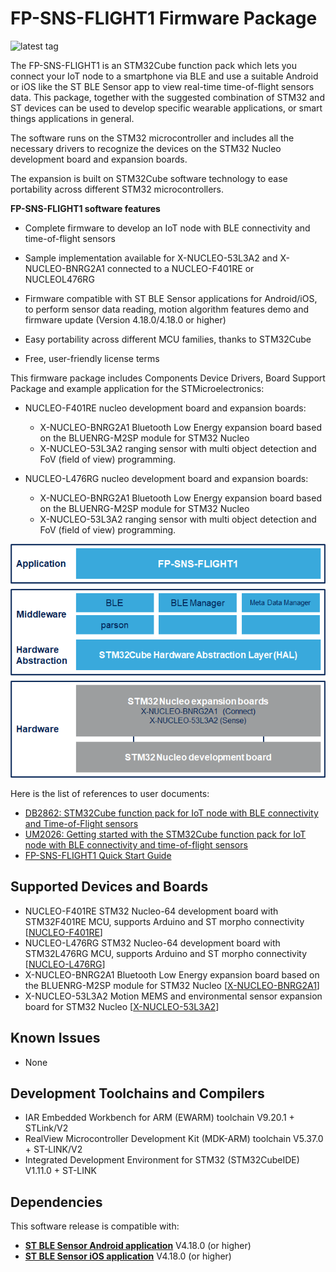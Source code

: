 # FP-SNS-FLIGHT1 Firmware Package

![latest tag](https://img.shields.io/github/v/tag/STMicroelectronics/fp-sns-flight1.svg?color=brightgreen)

The FP-SNS-FLIGHT1 is an STM32Cube function pack which lets you connect your IoT node to a smartphone via BLE and use a suitable Android or iOS like the ST BLE Sensor app to view real-time time-of-flight sensors data.
This package, together with the suggested combination of STM32 and ST devices can be used to develop specific wearable applications, or smart things applications in general.

The software runs on the STM32 microcontroller and includes all the necessary drivers to recognize the devices on the STM32 Nucleo development board and expansion boards.

The expansion is built on STM32Cube software technology to ease portability across different STM32 microcontrollers.

**FP-SNS-FLIGHT1 software features**

- Complete firmware to develop an IoT node with BLE connectivity and time-of-flight sensors

- Sample implementation available for X-NUCLEO-53L3A2 and X-NUCLEO-BNRG2A1 connected to a NUCLEO-F401RE or NUCLEOL476RG

- Firmware compatible with ST BLE Sensor applications for Android/iOS, to perform sensor data reading, motion algorithm features demo and firmware update (Version 4.18.0/4.18.0 or higher)

- Easy portability across different MCU families, thanks to STM32Cube

- Free, user-friendly license terms

This firmware package includes Components Device Drivers, Board Support Package and example application for the STMicroelectronics:

- NUCLEO-F401RE nucleo development board and expansion boards:
  - X-NUCLEO-BNRG2A1 Bluetooth Low Energy expansion board based on the BLUENRG-M2SP module for STM32 Nucleo
  - X-NUCLEO-53L3A2 ranging sensor with multi object detection and FoV (field of view) programming.
  
- NUCLEO-L476RG nucleo development board and expansion boards:
  - X-NUCLEO-BNRG2A1 Bluetooth Low Energy expansion board based on the BLUENRG-M2SP module for STM32 Nucleo
  - X-NUCLEO-53L3A2 ranging sensor with multi object detection and FoV (field of view) programming.

[![The FP-SNS-FLIGHT1 package contents](_htmresc/FP-SNS-FLIGHT1_Software_Architecture.png)]()

Here is the list of references to user documents:

- [DB2862: STM32Cube function pack for IoT node with BLE connectivity and Time-of-Flight sensors](https://www.st.com/resource/en/data_brief/fp-sns-flight1.pdf)
- [UM2026: Getting started with the STM32Cube function pack for IoT node with BLE connectivity and time-of-flight sensors](https://www.st.com/resource/en/user_manual/um2026-getting-started-with-the-stm32cube-function-pack-for-iot-node-with-nfc-ble-connectivity-and-timeofflight-sensors-stmicroelectronics.pdf)
- [FP-SNS-FLIGHT1 Quick Start Guide](https://www.st.com/content/ccc/resource/sales_and_marketing/presentation/product_presentation/group0/80/95/e3/1e/fa/47/49/0d/FP-SNS-FLIGHT1%20Quick%20start%20guide/files/fp-sns-flight1_quick_start_guide.pdf/jcr:content/translations/en.fp-sns-flight1_quick_start_guide.pdf)

## Supported Devices and Boards

- NUCLEO-F401RE STM32 Nucleo-64 development board with STM32F401RE MCU, supports Arduino and ST morpho connectivity \[[NUCLEO-F401RE](https://www.st.com/content/st_com/en/products/evaluation-tools/product-evaluation-tools/mcu-mpu-eval-tools/stm32-mcu-mpu-eval-tools/stm32-nucleo-boards/nucleo-f401re.html)\]
- NUCLEO-L476RG STM32 Nucleo-64 development board with STM32L476RG MCU, supports Arduino and ST morpho connectivity \[[NUCLEO-L476RG](https://www.st.com/content/st_com/en/products/evaluation-tools/product-evaluation-tools/mcu-mpu-eval-tools/stm32-mcu-mpu-eval-tools/stm32-nucleo-boards/nucleo-l476rg.html)\]
- X-NUCLEO-BNRG2A1 Bluetooth Low Energy expansion board based on the BLUENRG-M2SP module for STM32 Nucleo \[[X-NUCLEO-BNRG2A1](https://www.st.com/en/ecosystems/x-nucleo-bnrg2a1.html)]
- X-NUCLEO-53L3A2 Motion MEMS and environmental sensor expansion board for STM32 Nucleo \[[X-NUCLEO-53L3A2](https://www.st.com/en/evaluation-tools/x-nucleo-53l3a2.html)\]

## Known Issues

- None

## Development Toolchains and Compilers

-   IAR Embedded Workbench for ARM (EWARM) toolchain V9.20.1 + STLink/V2
-   RealView Microcontroller Development Kit (MDK-ARM) toolchain V5.37.0 + ST-LINK/V2
-   Integrated Development Environment for STM32 (STM32CubeIDE) V1.11.0 + ST-LINK
	
## Dependencies 

This software release is compatible with:

- [**ST BLE Sensor Android application**](https://play.google.com/store/apps/details?id=com.st.bluems)  V4.18.0 (or higher)
- [**ST BLE Sensor iOS application**](https://apps.apple.com/it/app/st-ble-sensor/id993670214)  V4.18.0 (or higher)

